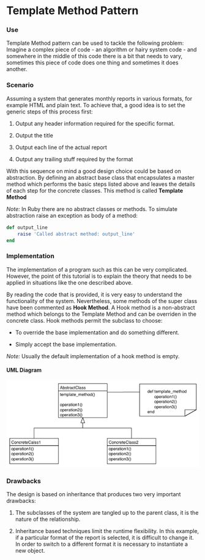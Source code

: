 # Template Method Pattern

### Use

Template Method pattern can be used to tackle the following problem: Imagine a
complex piece of code - an algorithm or hairy system code - and somewhere in the
middle of this code there is a bit that needs to vary, sometimes this piece of
code does one thing and sometimes it does another.

### Scenario

Assuming a system that generates monthly reports in various formats, for example
HTML and plain text. To achieve that, a good idea is to set the generic steps
of this process first:

1. Output any header information required for the specific format.

2. Output the title

3. Output each line of the actual report

4. Output any trailing stuff required by the format

With this sequence on mind a good design choice could be based on abstraction.
By defining an abstract base class that encapsulates a master method which
performs the basic steps listed above and leaves the details of each step for the
concrete classes. This method is called **Template Method**

*Note:* In Ruby there are no abstract classes or methods. To simulate abstraction
raise an exception as body of a method:

```ruby
def output_line
    raise 'Called abstract method: output_line'
end
```
### Implementation

The implementation of a program such as this can be very complicated. However, the
point of this tutorial is to explain the theory that needs to be applied in
situations like the one described above.

By reading the code that is provided, it is very easy to understand the functionality
of the system. Nevertheless, some methods of the super class have been commented
as **Hook Method**. A Hook method is a non-abstract method which belongs to the
Template Method and can be overriden in the concrete class. Hook methods permit
the subclass to choose:

* To override the base implementation and do something different.

* Simply accept the base implementation.

*Note:* Usually the default implementation of a hook method is empty.

#### UML Diagram
![Image of UML-diagram](../UML/tmeplate-method-uml.png)

### Drawbacks

The design is based on inheritance that produces two very important drawbacks:

1. The subclasses of the system are tangled up to the parent class, it is the
nature of the relationship.

2. Inheritance based techniques limit the runtime flexibility. In this
example, if a particular format of the report is selected, it is difficult to
change it. In order to switch to a different format it is necessary to
instantiate a new object.
